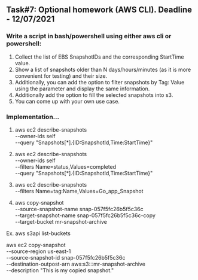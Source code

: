 ## Task#7: Optional homework (AWS CLI). Deadline - 12/07/2021

### Write a script in bash/powershell using either aws cli or powershell:
1. Collect the list of EBS SnapshotIDs and the corresponding StartTime value.
2. Show a list of snapshots older than N days/hours/minutes (as it is more convenient for testing) and their size.
3. Additionally, you can add the option to filter snapshots by Tag: Value using the parameter and display the same information.
4. Additionally add the option to fill the selected snapshots into s3.
5. You can come up with your own use case.

### Implementation...
1. aws ec2 describe-snapshots \
    --owner-ids self \
    --query "Snapshots[*].{ID:SnapshotId,Time:StartTime}"

2. aws ec2 describe-snapshots \
    --owner-ids self \
    --filters Name=status,Values=completed \
    --query "Snapshots[*].{ID:SnapshotId,Time:StartTime}"

3. aws ec2 describe-snapshots \
    --filters Name=tag:Name,Values=Go_app_Snapshot

4. aws copy-snapshot \
    --source-snapshot-name snap-057f5fc26b5f5c36c \
    --target-snapshot-name snap-057f5fc26b5f5c36c-copy \
    --target-bucket mr-snapshot-archive

Ex. aws s3api list-buckets

aws ec2 copy-snapshot \
    --source-region us-east-1 \
    --source-snapshot-id snap-057f5fc26b5f5c36c \
    --destination-outpost-arn aws:s3:::mr-snapshot-archive \
    --description "This is my copied snapshot."